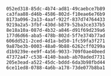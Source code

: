 
                052ed318-85dc-4b74-ad81-49caebce7b89
                ca3faa88-d46b-4586-802d-f10eae6e76b9
                8173a096-2a13-4aaf-922f-837d74764433
                9219a2a5-3fbf-430d-b879-52ba3ce337b5
                8e18a10a-087d-4b32-a846-d91f69d239a6
                177d6d66-aba5-478b-802d-5f7e374b77ad
                606dd521-2ced-4d1a-bd50-1fc59fa3f271
                9a87be3b-0003-48a0-9b88-6262cff0299a
                d1b9239e-ee9f-4a56-9033-709f0ae40eed
                47372a47-c538-4140-baab-ab70aded7731
                205e3ead-a522-45dc-bddd-6da3b98fbd44
                6ce11ed8-0788-4a6b-a178-73de077b8ba1
                